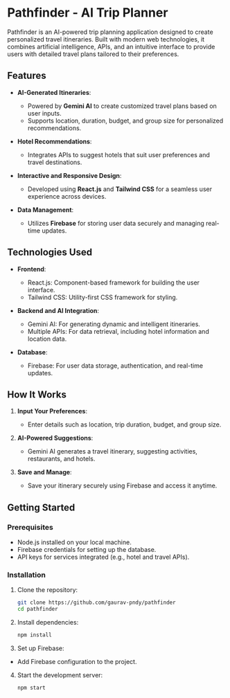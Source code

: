# Pathfinder - AI Trip Planner

Pathfinder is an AI-powered trip planning application designed to create personalized travel itineraries. Built with modern web technologies, it combines artificial intelligence, APIs, and an intuitive interface to provide users with detailed travel plans tailored to their preferences.

## Features

- **AI-Generated Itineraries**:
  - Powered by **Gemini AI** to create customized travel plans based on user inputs.
  - Supports location, duration, budget, and group size for personalized recommendations.

- **Hotel Recommendations**:
  - Integrates APIs to suggest hotels that suit user preferences and travel destinations.

- **Interactive and Responsive Design**:
  - Developed using **React.js** and **Tailwind CSS** for a seamless user experience across devices.

- **Data Management**:
  - Utilizes **Firebase** for storing user data securely and managing real-time updates.

## Technologies Used

- **Frontend**:
  - React.js: Component-based framework for building the user interface.
  - Tailwind CSS: Utility-first CSS framework for styling.

- **Backend and AI Integration**:
  - Gemini AI: For generating dynamic and intelligent itineraries.
  - Multiple APIs: For data retrieval, including hotel information and location data.

- **Database**:
  - Firebase: For user data storage, authentication, and real-time updates.

## How It Works

1. **Input Your Preferences**:
   - Enter details such as location, trip duration, budget, and group size.

2. **AI-Powered Suggestions**:
   - Gemini AI generates a travel itinerary, suggesting activities, restaurants, and hotels.

3. **Save and Manage**:
   - Save your itinerary securely using Firebase and access it anytime.

## Getting Started

### Prerequisites

- Node.js installed on your local machine.
- Firebase credentials for setting up the database.
- API keys for services integrated (e.g., hotel and travel APIs).

### Installation

1. Clone the repository:
   
   ```bash
   git clone https://github.com/gaurav-pndy/pathfinder
   cd pathfinder
   ```
   
2. Install dependencies:
   
   ```bash
   npm install
   ```

3. Set up Firebase:
  - Add Firebase configuration to the project.

4. Start the development server:

   ```bash
   npm start
   ```
